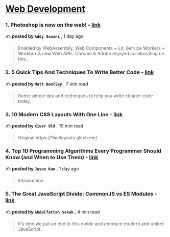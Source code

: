 
<h1><a href=https://medium.com/tag/web-development/recommended target="_blank" rel="noopener noreferrer">Web Development</a></h1>
<h3>1. Photoshop is now on the web! - <a href=https://medium.com/@addyosmani/photoshop-is-now-on-the-web-38d70954365a?source=tag_recommended_feed---------0-84----------web_development----------372c938f_2e62_405f_b22a_d53ec8a5bb3b------- target="_blank" rel="noopener noreferrer">link</a></h3>

✍️ **posted by `Addy Osmani`** <date> , 1 day ago</date>

<blockquote>Enabled by WebAssembly, Web Components + Lit, Service Workers + Workbox & new Web APIs. Chrome & Adobe enjoyed collaborating on this…</blockquote>

<h3>2. 5 Quick Tips And Techniques To Write Better Code - <a href=https://medium.com/gitconnected/5-quick-tips-and-techniques-to-write-better-code-f815bbc5bdb6?source=tag_recommended_feed---------1-107----------web_development----------372c938f_2e62_405f_b22a_d53ec8a5bb3b------- target="_blank" rel="noopener noreferrer">link</a></h3>

✍️ **posted by `Matt Bentley`** <date> , 7 min read</date>

<blockquote>Some simple tips and techniques to help you write cleaner code today.</blockquote>

<h3>3. 10 Modern CSS Layouts With One Line - <a href=https://medium.com/javascript-in-plain-english/10-modern-css-layouts-with-one-line-a059846c2140?source=tag_recommended_feed---------2-85----------web_development----------372c938f_2e62_405f_b22a_d53ec8a5bb3b------- target="_blank" rel="noopener noreferrer">link</a></h3>

✍️ **posted by `Xiuer Old`** <date> , 10 min read</date>

<blockquote>Original:https://1linelayouts.glitch.me/</blockquote>

<h3>4. Top 10 Programming Algorithms Every Programmer Should Know (and When to Use Them) - <a href=https://medium.com/@thefiend/top-10-programming-algorithms-every-programmer-should-know-and-when-to-use-them-ba4d8b43a58f?source=tag_recommended_feed---------3-84----------web_development----------372c938f_2e62_405f_b22a_d53ec8a5bb3b------- target="_blank" rel="noopener noreferrer">link</a></h3>

✍️ **posted by `Jason Kam`** <date> , 1 day ago</date>

<blockquote>Introduction</blockquote>

<h3>5. The Great JavaScript Divide: CommonJS vs ES Modules - <a href=https://medium.com/javascript-in-plain-english/the-great-javascript-divide-commonjs-vs-es-modules-6a6e0aa91286?source=tag_recommended_feed---------4-107----------web_development----------372c938f_2e62_405f_b22a_d53ec8a5bb3b------- target="_blank" rel="noopener noreferrer">link</a></h3>

✍️ **posted by `Abdelfattah Sekak`** <date> , 4 min read</date>

<blockquote>It’s time we put an end to this divide and embrace modern and united JavaScript.</blockquote>

